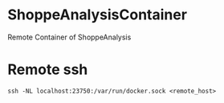 # ShoppeAnalysisContainer
Remote Container of ShoppeAnalysis

# Remote ssh 
`ssh -NL localhost:23750:/var/run/docker.sock <remote_host>`
